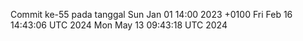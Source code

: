 Commit ke-55 pada tanggal Sun Jan 01 14:00 2023 +0100
Fri Feb 16 14:43:06 UTC 2024
Mon May 13 09:43:18 UTC 2024
